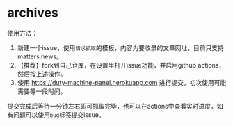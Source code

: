 # archives

使用方法：
1. 新建一个issue，使用`请求抓取`的模板，内容为要收录的文章网址，目前只支持matters.news。
2. 【推荐】fork到自己仓库，在设置里打开issue功能，并启用github actions，然后按上述操作。
3. 使用 https://duty-machine-panel.herokuapp.com 进行提交，初次使用可能需要等一段时间。

提交完成后等待一分钟左右即可抓取完毕，也可以在actions中查看实时进度，如有问题可以使用`bug`标签提交issue。

